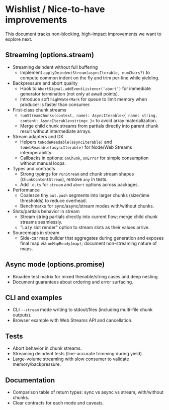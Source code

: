 # Wishlist / Nice-to-have improvements

This document tracks non-blocking, high-impact improvements we want to explore next.

## Streaming (options.stream)
- Streaming deindent without full buffering
  - Implement `applyDeindentStream(asyncIterable, numChars?)` to compute common indent on the fly and trim per-line while yielding.
- Backpressure and abort quality
  - Hook to `AbortSignal.addEventListener('abort')` for immediate generator termination (not only at await points).
  - Introduce soft `highWaterMark` for queue to limit memory when producer is faster than consumer.
- First-class chunk streams
  - `runStreamChunks(context, name): AsyncIterable<{ name: string, content: AsyncIterable<string> }>` to avoid array materialization.
  - Merge child chunk streams from partials directly into parent chunk result without intermediate arrays.
- Stream adapters and DX
  - Helpers `toNodeReadable(asyncIterable)` and `toWebReadable(asyncIterable)` for Node/Web Streams interoperability.
  - Callbacks in options: `onChunk`, `onError` for simple consumption without manual loops.
- Types and contracts
  - Strong typings for `runStream` and chunk stream shapes (`ChunkContentStream`), remove `any` in tests.
  - Add `.d.ts` for `stream` and `abort` options across packages.
- Performance
  - Coalesce tiny `out.push` segments into larger chunks (size/time thresholds) to reduce overhead.
  - Benchmarks for sync/async/stream modes with/without chunks.
- Slots/partials behavior in stream
  - Stream string partials directly into current flow; merge child chunk streams seamlessly.
  - "Lazy slot render" option to stream slots as their values arrive.
- Sourcemaps in stream
  - Side-car map builder that aggregates during generation and exposes final map via `onMapReady(map)`; document non-streaming nature of maps.

## Async mode (options.promise)
- Broaden test matrix for mixed thenable/string cases and deep nesting.
- Document guarantees about ordering and error surfacing.

## CLI and examples
- CLI `--stream` mode writing to stdout/files (including multi-file chunk outputs).
- Browser example with Web Streams API and cancellation.

## Tests
- Abort behavior in chunk streams.
- Streaming deindent tests (line-accurate trimming during yield).
- Large-volume streaming with slow consumer to validate memory/backpressure.

## Documentation
- Comparison table of return types: sync vs async vs stream, with/without chunks.
- Clear contracts for each mode and caveats.
